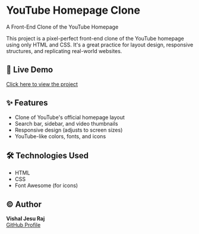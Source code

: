 # YouTube Homepage Clone  
A Front-End Clone of the YouTube Homepage

This project is a pixel-perfect front-end clone of the YouTube homepage using only HTML and CSS. It's a great practice for layout design, responsive structures, and replicating real-world websites.

## 🔗 Live Demo  
[Click here to view the project](https://vishaljesuraj.github.io/Youtube-Clone/) 

## ✨ Features  
- Clone of YouTube's official homepage layout  
- Search bar, sidebar, and video thumbnails  
- Responsive design (adjusts to screen sizes)  
- YouTube-like colors, fonts, and icons  

## 🛠️ Technologies Used  
- HTML  
- CSS  
- Font Awesome (for icons)  
  

## ©️ Author  
**Vishal Jesu Raj**  
[GitHub Profile](https://github.com/vishaljesuraj)
